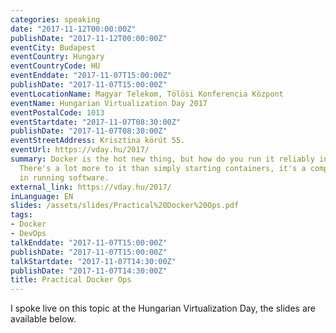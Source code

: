 ```yaml
---
categories: speaking
date: "2017-11-12T00:00:00Z"
publishDate: "2017-11-12T00:00:00Z"
eventCity: Budapest
eventCountry: Hungary
eventCountryCode: HU
eventEnddate: "2017-11-07T15:00:00Z"
publishDate: "2017-11-07T15:00:00Z"
eventLocationName: Magyar Telekom, Tölösi Konferencia Központ
eventName: Hungarian Virtualization Day 2017
eventPostalCode: 1013
eventStartdate: "2017-11-07T08:30:00Z"
publishDate: "2017-11-07T08:30:00Z"
eventStreetAddress: Krisztina körút 55.
eventUrl: https://vday.hu/2017/
summary: Docker is the hot new thing, but how do you run it reliably in production?
  There's a lot more to it than simply starting containers, it's a complete shift
  in running software.
external_link: https://vday.hu/2017/
inLanguage: EN
slides: /assets/slides/Practical%20Docker%20Ops.pdf
tags:
- Docker
- DevOps
talkEnddate: "2017-11-07T15:00:00Z"
publishDate: "2017-11-07T15:00:00Z"
talkStartdate: "2017-11-07T14:30:00Z"
publishDate: "2017-11-07T14:30:00Z"
title: Practical Docker Ops
---
```


I spoke live on this topic at the Hungarian Virtualization Day, the slides are available below.